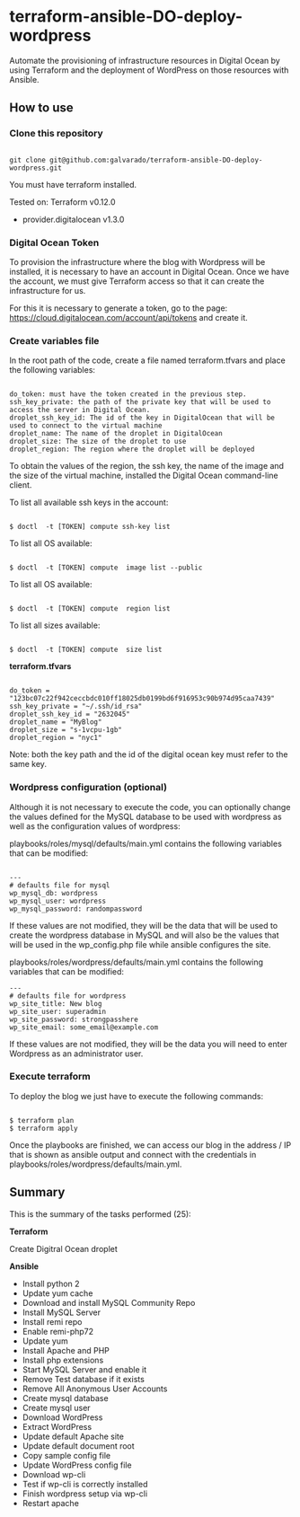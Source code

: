 # terraform-ansible-DO-deploy-wordpress

Automate the provisioning of infrastructure resources in Digital Ocean by using Terraform and the deployment of WordPress on those resources with Ansible.


## How to use

### Clone this repository

```

git clone git@github.com:galvarado/terraform-ansible-DO-deploy-wordpress.git
```

You must have terraform installed. 

Tested on:
Terraform v0.12.0
+ provider.digitalocean v1.3.0

### Digital Ocean Token

To provision the infrastructure where the blog with Wordpress will be installed, it is necessary to have an account in Digital Ocean. Once we have the account, we must give Terraform access so that it can create the infrastructure for us.

For this it is necessary to generate a token, go to the page: https://cloud.digitalocean.com/account/api/tokens and create it.


### Create variables file

In the root path of the code, create a file named terraform.tfvars and place the following variables:

```

do_token: must have the token created in the previous step.
ssh_key_private: the path of the private key that will be used to access the server in Digital Ocean.
droplet_ssh_key_id: The id of the key in DigitalOcean that will be used to connect to the virtual machine
droplet_name: The name of the droplet in DigitalOcean
droplet_size: The size of the droplet to use
droplet_region: The region where the droplet will be deployed
```



To obtain the values of the region, the ssh key, the name of the image and the size of the virtual machine, installed the Digital Ocean command-line client.


To list all available ssh keys in the account:
```

$ doctl  -t [TOKEN] compute ssh-key list
```


To list all OS available:
```

$ doctl  -t [TOKEN] compute  image list --public
```


To list all OS available:
```

$ doctl  -t [TOKEN] compute  region list
```


To list all sizes available:
```

$ doctl  -t [TOKEN] compute  size list
```


**terraform.tfvars**
```

do_token = "123bc07c22f942ceccbdc010ff18025db0199bd6f916953c90b974d95caa7439"
ssh_key_private = "~/.ssh/id_rsa"
droplet_ssh_key_id = "2632045"
droplet_name = "MyBlog"
droplet_size = "s-1vcpu-1gb"
droplet_region = "nyc1"
```



Note: both the key path and the id of the digital ocean key must refer to the same key.

### Wordpress configuration (optional)
Although it is not necessary to execute the code, you can optionally change the values defined for the MySQL database to be used with wordpress as well as the configuration values of wordpress:

playbooks/roles/mysql/defaults/main.yml contains the following variables that can be modified:

```

---
# defaults file for mysql
wp_mysql_db: wordpress
wp_mysql_user: wordpress
wp_mysql_password: randompassword
```


If these values are not modified, they will be the data that will be used to create the wordpress database in MySQL and will also be the values that will be used in the wp_config.php file while ansible configures the site.

playbooks/roles/wordpress/defaults/main.yml contains the following variables that can be modified:


```
---
# defaults file for wordpress
wp_site_title: New blog
wp_site_user: superadmin
wp_site_password: strongpasshere
wp_site_email: some_email@example.com
```


If these values are not modified, they will be the data you will need to enter Wordpress as an administrator user.

### Execute terraform


To deploy the blog we just have to execute the following commands:
```

$ terraform plan
$ terraform apply
```

Once the playbooks are finished, we can access our blog in the address / IP that is shown as ansible output and connect with the credentials in playbooks/roles/wordpress/defaults/main.yml.

## Summary


This is the summary of the tasks performed (25):

**Terraform**

Create Digitral Ocean droplet

**Ansible**

- Install python 2
- Update yum cache
- Download and install MySQL Community Repo
- Install MySQL Server
- Install remi repo
- Enable remi-php72
- Update yum
- Install Apache and PHP
- Install php extensions
- Start MySQL Server and enable it
- Remove Test database if it exists
- Remove All Anonymous User Accounts
- Create mysql database
- Create mysql user
- Download WordPress
- Extract WordPress
- Update default Apache site
- Update default document root
- Copy sample config file
- Update WordPress config file
- Download wp-cli
- Test if wp-cli is correctly installed
- Finish wordpress setup via wp-cli
- Restart apache